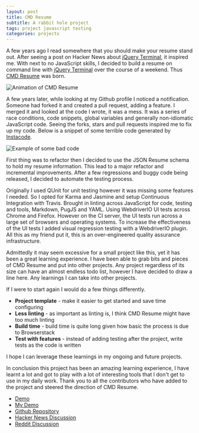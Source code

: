 ```yaml
---
layout: post
title: CMD Resume
subtitle: A rabbit hole project
tags: project javascript testing
categories: projects
---
```


A few years ago I read somewhere that you should make your resume stand out. After seeing a post on Hacker News about [jQuery Terminal](https://terminal.jcubic.pl/), it inspired me. With next to no JavaScript skills, I decided to build a resume on command line with [jQuery Terminal](https://terminal.jcubic.pl/) over the course of a weekend. Thus [CMD Resume](https://github.com/bbody/CMD-Resume) was born.

![Animation of CMD Resume]({{site.baseurl}}/img/2019-01-07-cmd-resume/gif_example.gif)

A few years later, while looking at my Github profile I noticed a notification. Someone had forked it and created a pull request, adding a feature. I merged it and looked at the code I wrote, it was a mess. It was a series of race conditions, code snippets, global variables and generally non-idiomatic JavaScript code. Seeing the forks, stars and pull requests inspired me to fix up my code. Below is a snippet of some terrible code generated by [Instacode](http://instaco.de/).

![Example of some bad code]({{site.baseurl}}/img/2019-01-07-cmd-resume/code_snippet.png)

First thing was to refactor then I decided to use the JSON Resume schema to hold my resume information. This lead to a major refactor and incremental improvements. After a few regressions and buggy code being released, I decided to automate the testing process.

Originally I used QUnit for unit testing however it was missing some features I needed. So I opted for Karma and Jasmine and setup Continuous Integration with Travis. Brought in linting across JavaScript for code, testing and tools, Markdown, PugJS and YAML. Using WebdriverIO UI tests across Chrome and Firefox. However on the CI server, the UI tests run across a large set of browsers and operating systems. To increase the effectiveness of the UI tests I added visual regression testing with a WebdriverIO plugin. All this as my friend put it, this is an over-engineered quality assurance infrastructure.

Admittedly it may seem excessive for a small project like this, yet it has been a great learning experience. I have been able to grab bits and pieces of CMD Resume and put into other projects. Any project regardless of its size can have an almost endless todo list, however I have decided to draw a line here. Any learnings I can take into other projects.

If I were to start again I would do a few things differently.

- **Project template** - make it easier to get started and save time configuring
- **Less linting** - as important as linting is, I think CMD Resume might have too much linting
- **Build time** - build time is quite long given how basic the process is due to Browserstack
- **Test with features** - instead of adding testing after the project, write tests as the code is written

I hope I can leverage these learnings in my ongoing and future projects.

In conclusion this project has been an amazing learning experience, I have learnt a lot and got to play with a lot of interesting tools that I don't get to use in my daily work. Thank you to all the contributors who have added to the project and steered the direction of CMD Resume.

- [Demo](https://cmd-resume.bbody.io/)
- [My Demo](https://cmd-resume.bbody.io/me)
- [Github Repository](https://github.com/bbody/CMD-Resume)
- [Hacker News Discussion](https://news.ycombinator.com/item?id=21415593)
- [Reddit Discussion](https://www.reddit.com/r/SideProject/comments/dr10gi/command_line_r%C3%A9sum%C3%A9/)